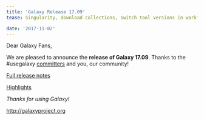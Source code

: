 ```yaml
---
title: 'Galaxy Release 17.09'
tease: Singularity, download collections, switch tool versions in workflows,...

date: '2017-11-02'
---
```

Dear Galaxy Fans,

We are pleased to announce the **release of Galaxy 17.09**. Thanks to the #usegalaxy [committers](https://github.com/galaxyproject/galaxy/blob/dev/doc/source/project/organization.rst) and you, our community!

[Full release notes](https://docs.galaxyproject.org/en/master/releases/17.09_announce.html)

[Highlights](https://docs.galaxyproject.org/en/master/releases/17.09_announce.html#highlights)

_Thanks for using Galaxy!_

http://galaxyproject.org

